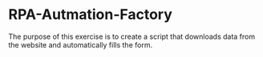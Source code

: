 # RPA-Autmation-Factory
The purpose of this exercise is to create a script that downloads data from the website and automatically fills the form.

